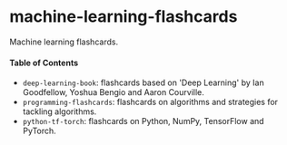 # machine-learning-flashcards
Machine learning flashcards.

#### Table of Contents
- `deep-learning-book`: flashcards based on 'Deep Learning' by Ian Goodfellow, Yoshua Bengio and Aaron Courville.
- `programming-flashcards`: flashcards on algorithms and strategies for tackling algorithms.
- `python-tf-torch`: flashcards on Python, NumPy, TensorFlow and PyTorch.

